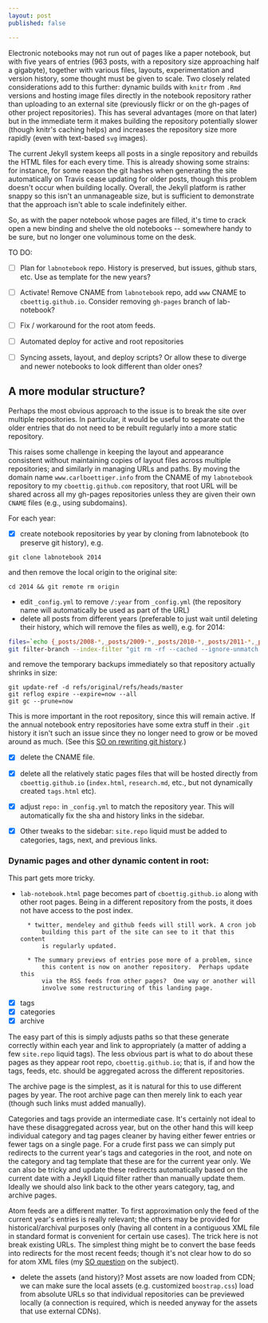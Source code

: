 ```yaml
---
layout: post
published: false

---
```


Electronic notebooks may not run out of pages like a paper notebook,
but with five years of entries (963 posts, with a repository size
approaching half a gigabyte), together with various files, layouts,
experimentation and version history, some thought must be given to scale.
Two closely related considerations add to this further: dynamic builds
with `knitr` from `.Rmd` versions and hosting image files directly
in the notebook repository rather than uploading to an external site
(previously flickr or on the gh-pages of other project repositories).
This has several advantages (more on that later) but in the immediate
term it makes building the repository potentially slower (though knitr's
caching helps) and increases the repository size more rapidly (even with
text-based `svg` images).

The current Jekyll system keeps all posts in a single repository and
rebuilds the HTML files for each every time.  This is already showing some
strains: for instance, for some reason the git hashes when generating
the site automatically on Travis cease updating for older posts, though
this problem doesn't occur when building locally.  Overall, the Jekyll
platform is rather snappy so this isn't an unmanageable size, but is 
sufficient to demonstrate that the approach isn't able to scale indefinitely either.

So, as with the paper notebook whose pages are filled, it's time to crack
open a new binding and shelve the old notebooks -- somewhere handy to be
sure, but no longer one voluminous tome on the desk. 

TO DO:

- [ ] Plan for `labnotebook` repo.  History is preserved, but issues, github stars, etc.  Use as template for the new years?
- [ ] Activate! Remove CNAME from `labnotebook` repo, add `www` CNAME to `cboettig.github.io`.  Consider removing `gh-pages` branch of lab-notebook? 
- [ ] Fix / workaround for the root atom feeds.
- [ ] Automated deploy for active and root repositories
- [ ] Syncing assets, layout, and deploy scripts?  Or allow these to diverge and newer notebooks to look different than older ones? 


<!--
Repo files are 21Mb (zipped).
Most of this is in `assets/files` (31 MB, mostly large pdfs including pubs), though `_posts` is 14 Mb.
The `.git` directory on `master` branch, by comparison, is 237 Mb. 
-->


## A more modular structure?

Perhaps the most obvious approach to the issue is to break the site over multiple repositories. 
In particular, it would be useful to separate out the older entries that do not need to be rebuilt
regularly into a more static repository. 

This raises some challenge in keeping the layout and appearance consistent without maintaining
copies of layout files across multiple repositories; and similarly in managing URLs and paths. 
By moving the domain name `www.carlboettiger.info` from the CNAME of my `labnotebook` repository
to my `cboettig.github.com` repository, that root URL will be shared across all my gh-pages repositories
unless they are given their own `CNAME` files (e.g., using subdomains). 

For each year:

- [x] create notebook repositories by year by cloning from labnotebook (to preserve git history), e.g.

```
git clone labnotebook 2014
```
and then remove the local origin to the original site:

```
cd 2014 && git remote rm origin
```

- edit `_config.yml` to remove `/:year` from `_config.yml` (the repository name will automatically be used as part of the URL)
- delete all posts from different years (preferable to just wait until deleting their history, which will remove the files as well), e.g. for 2014:

```bash
files=`echo {_posts/2008-*,_posts/2009-*,_posts/2010-*,_posts/2011-*,_posts/2012-*,_posts/2013-*}`
git filter-branch --index-filter "git rm -rf --cached --ignore-unmatch $files" HEAD
```

and remove the temporary backups immediately so that repository actually shrinks in size:

```
git update-ref -d refs/original/refs/heads/master
git reflog expire --expire=now --all
git gc --prune=now
```

This is more important in the root repository, since this will remain
active. If the annual notebook entry repositories have some extra stuff
in their `.git` history it isn't such an issue since they no longer
need to grow or be moved around as much.  (See this [SO on rewriting
git history](http://stackoverflow.com/questions/2100907).)


- [x] delete the CNAME file.
- [x] delete all the relatively static pages files that will be hosted directly from `cboettig.github.io` (`index.html`, `research.md`, etc., but not dynamically created `tags.html` etc).  
- [x]  adjust `repo:` in `_config.yml` to match the repository year. This will automatically fix the sha and history links in the sidebar.
- [x] Other tweaks to the sidebar: `site.repo` liquid must be added to categories, tags, next, and previous links. 


### Dynamic pages and other dynamic content in root: ###

This part gets more tricky. 

- `lab-notebook.html` page becomes part of `cboettig.github.io` along
with other root pages.  Being in a different repository from the posts,
it does not have access to the post index.

		* twitter, mendeley and github feeds will still work. A cron job
			building this part of the site can see to it that this content
			is regularly updated.

		* The summary previews of entries pose more of a problem, since
			this content is now on another repository.  Perhaps update this
			via the RSS feeds from other pages?  One way or another will
			involve some restructuring of this landing page.

- [x] tags
- [x] categories
- [x] archive

The easy part of this is simply adjusts paths so that these generate
correctly within each year and link to appropriately (a matter of adding a
few `site.repo` liquid tags). The less obvious part is what to do about
these pages as they appear root repo, `cboettig.github.io`; that is, if
and how the tags, feeds, etc. should be aggregated across the different
repositories.

The archive page is the simplest, as it is natural for this to use
different pages by year. The root archive page can then merely link to
each year (though such links must added manually).

Categories and tags provide an intermediate case.  It's certainly not ideal
to have these disaggregated across year, but on the other hand this will
keep individual category and tag pages cleaner by having either fewer entries 
or fewer tags on a single page. For a crude first pass we can simply put redirects
to the current year's tags and categories in the root, and note on the category
and tag template that these are for the current year only. We can also be tricky and
update these redirects automatically based on the current date with a Jeykll
Liquid filter rather than manually update them.  Ideally we should
also link back to the other years category, tag, and archive pages.

Atom feeds are a different matter. To first approximation only the feed of
the current year's entries is really relevant; the others may be provided
for historical/archival purposes only (having all content in a contiguous 
XML file in standard format is convenient for certain use cases).  The trick
here is not break existing URLs.  The simplest thing might be to convert the base
feeds into redirects for the most recent feeds; though it's not clear how to 
do so for atom XML files (my [SO question](http://stackoverflow.com/questions/27736953)
on the subject). 



- delete the assets (and history)? Most assets are now loaded from CDN; we
	can make sure the local assets (e.g. customized `boostrap.css`) load from
	absolute URLs so that individual repositories can be previewed locally
	(a connection is required, which is needed anyway for the assets that
	use external CDNs).


